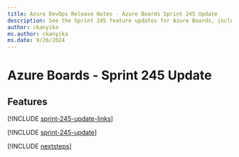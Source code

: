 ```yaml
---
title: Azure DevOps Release Notes - Azure Boards Sprint 245 Update
description: See the Sprint 245 feature updates for Azure Boards, including next steps.
author: ckanyika
ms.author: ckanyika
ms.date: 9/26/2024
---
```


# Azure Boards - Sprint 245 Update

## Features

[!INCLUDE [sprint-245-update-links](../includes/boards/sprint-245-update-links.md)]

[!INCLUDE [sprint-245-update](../includes/boards/sprint-245-update.md)]

[!INCLUDE [nextsteps](../includes/nextsteps.md)]